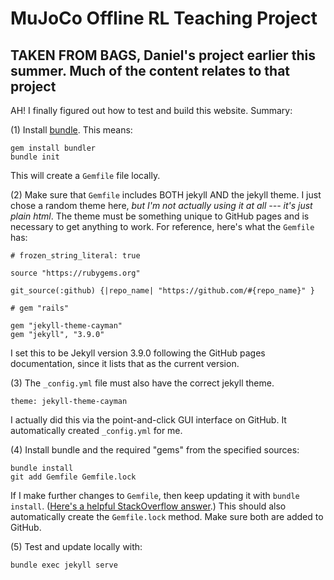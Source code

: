 # MuJoCo Offline RL Teaching Project


## TAKEN FROM BAGS, Daniel's project earlier this summer. Much of the content relates to that project
AH! I finally figured out how to test and build this website. Summary:

(1) Install [bundle](https://bundler.io/). This means:

```
gem install bundler
bundle init
```

This will create a `Gemfile` file locally.

(2) Make sure that `Gemfile` includes BOTH jekyll AND the jekyll theme. I just
chose a random theme here, *but I'm not actually using it at all --- it's just
plain html*. The theme must be something unique to GitHub pages and is
necessary to get anything to work. For reference, here's what the `Gemfile`
has:

```
# frozen_string_literal: true

source "https://rubygems.org"

git_source(:github) {|repo_name| "https://github.com/#{repo_name}" }

# gem "rails"

gem "jekyll-theme-cayman"
gem "jekyll", "3.9.0"
```

I set this to be Jekyll version 3.9.0 following the GitHub pages documentation,
since it lists that as the current version.

(3) The `_config.yml` file must also have the correct jekyll theme.

```
theme: jekyll-theme-cayman
```

I actually did this via the point-and-click GUI interface on GitHub. It
automatically created `_config.yml` for me.

(4) Install bundle and the required "gems" from the specified sources:

```
bundle install
git add Gemfile Gemfile.lock
```

If I make further changes to `Gemfile`, then keep updating it with `bundle
install`. ([Here's a helpful StackOverflow
answer](https://stackoverflow.com/questions/46380722/jekyll-theme-could-not-be-found).)
This should also automatically create the `Gemfile.lock` method. Make sure both
are added to GitHub.

(5) Test and update locally with:

```
bundle exec jekyll serve
```
